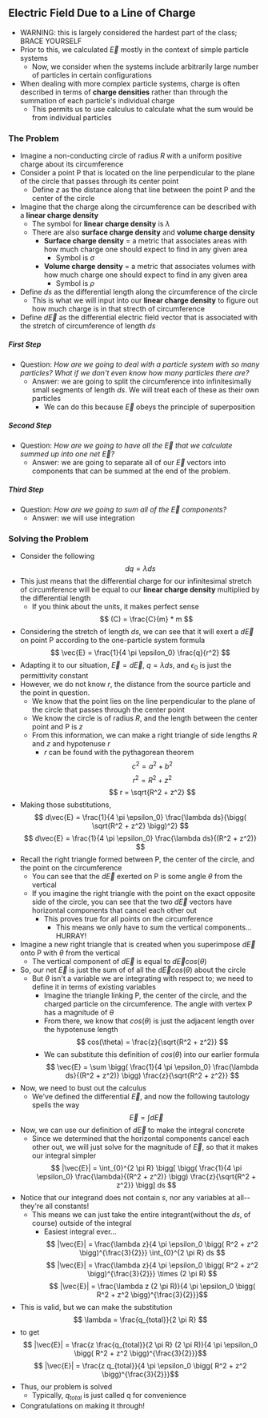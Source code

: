 ## Electric Field Due to a Line of Charge
- WARNING: this is largely considered the hardest part of the class; BRACE YOURSELF
- Prior to this, we calculated $\vec{E}$ mostly in the context of simple particle systems
    * Now, we consider when the systems include arbitrarily large number of particles in certain configurations
- When dealing with more complex particle systems, charge is often described in terms of **charge densities** rather than through the summation of each particle's individual charge
    * This permits us to use calculus to calculate what the sum would be from individual particles

### The Problem
- Imagine a non-conducting circle of radius $R$ with a uniform positive charge about its circumference
- Consider a point P that is located on the line perpendicular to the plane of the circle that passes through its center point
    * Define $z$ as the distance along that line between the point P and the center of the circle 
- Imagine that the charge along the circumference can be described with a **linear charge density**
    * The symbol for **linear charge density** is $\lambda$
    * There are also **surface charge density** and **volume charge density**
        + **Surface charge density** = a metric that associates areas with how much charge one should expect to find in any given area
            - Symbol is $\sigma$
        + **Volume charge density** = a metric that associates volumes with how much charge one should expect to find in any given area
            - Symbol is $\rho$
- Define $ds$ as the differential length along the circumference of the circle
    * This is what we will input into our **linear charge density** to figure out how much charge is in that strecth of circumference
- Define $d\vec{E}$ as the differential electric field vector that is associated with the stretch of circumference of length $ds$

##### First Step
- Question: *How are we going to deal with a particle system with so many particles?  What if we don't even know how many particles there are?*
    * Answer: we are going to split the circumference into infinitesimally small segments of length $ds$.  We will treat each of these as their own particles
        + We can do this because $\vec{E}$ obeys the principle of superposition

##### Second Step
- Question: *How are we going to have all the $\vec{E}$ that we calculate summed up into one net $\vec{E}$?*
    * Answer: we are going to separate all of our $\vec{E}$ vectors into components that can be summed at the end of the problem.

##### Third Step
- Question: *How are we going to sum all of the $\vec{E}$ components?*
    * Answer: we will use integration

### Solving the Problem
- Consider the following
$$ dq = \lambda ds $$
- This just means that the differential charge for our infinitesimal stretch of circumference will be equal to our **linear charge density** multiplied by the differential length
    * If you think about the units, it makes perfect sense
$$ (C) = \frac{C}{m} * m $$
- Considering the stretch of length $ds$, we can see that it will exert a $d\vec{E}$ on point P according to the one-particle system formula
$$ \vec{E} = \frac{1}{4 \pi \epsilon_0} \frac{q}{r^2} $$
- Adapting it to our situation, $\vec{E} = d\vec{E}$, $q = \lambda ds$, and $\epsilon_0$ is just the permittivity constant
- However, we do not know $r$, the distance from the source particle and the point in question.
    * We know that the point lies on the line perpendicular to the plane of the circle that passes through the center point
    * We know the circle is of radius $R$, and the length between the center point and P is $z$
    * From this information, we can make a right triangle of side lengths $R$ and $z$ and hypotenuse $r$
        + $r$ can be found with the pythagorean theorem
$$ c^2 = a^2 + b^2 $$
$$ r^2 = R^2 + z^2 $$
$$ r = \sqrt{R^2 + z^2} $$
- Making those substitutions,
$$ d\vec{E} = \frac{1}{4 \pi \epsilon_0} \frac{\lambda ds}{\bigg( \sqrt{R^2 + z^2} \bigg)^2} $$
$$ d\vec{E} = \frac{1}{4 \pi \epsilon_0} \frac{\lambda ds}{(R^2 + z^2)} $$
- Recall the right triangle formed between P, the center of the circle, and the point on the circumference
    * You can see that the $d\vec{E}$ exerted on P is some angle $\theta$ from the vertical
    * If you imagine the right triangle with the point on the exact opposite side of the circle, you can see that the two $d\vec{E}$ vectors have horizontal components that cancel each other out
        + This proves true for all points on the circumference
            - This means we only have to sum the vertical components... HURRAY!
- Imagine a new right triangle that is created when you superimpose $d\vec{E}$ onto P with $\theta$ from the vertical
    * The vertical component of $d\vec{E}$ is equal to $d\vec{E}cos(\theta)$
- So, our net $\vec{E}$ is just the sum of of all the $d\vec{E}cos(\theta)$ about the circle
    * But $\theta$ isn't a variable we are integrating with respect to; we need to define it in terms of existing variables
        + Imagine the triangle linking P, the center of the circle, and the charged particle on the circumference.  The angle with vertex P has a magnitude of $\theta$
        + From there, we know that $cos(\theta)$ is just the adjacent length over the hypotenuse length
$$ cos(\theta) = \frac{z}{\sqrt{R^2 + z^2}} $$
        + We can substitute this definition of $cos(\theta)$ into our earlier formula
$$ \vec{E} = \sum \bigg( \frac{1}{4 \pi \epsilon_0} \frac{\lambda ds}{(R^2 + z^2)} \bigg) \frac{z}{\sqrt{R^2 + z^2}} $$
- Now, we need to bust out the calculus
    * We've defined the differential $\vec{E}$, and now the following tautology spells the way
$$ \vec{E} = \int d\vec{E} $$
- Now, we can use our definition of $d\vec{E}$ to make the integral concrete
    * Since we determined that the horizontal components cancel each other out, we will just solve for the magnitude of $\vec{E}$, so that it makes our integral simpler
$$ |\vec{E}| = \int_{0}^{2 \pi R} \bigg[ \bigg( \frac{1}{4 \pi \epsilon_0} \frac{\lambda}{(R^2 + z^2)} \bigg) \frac{z}{\sqrt{R^2 + z^2}} \bigg] ds $$
- Notice that our integrand does not contain $s$, nor any variables at all--they're all constants!
    * This means we can just take the entire integrant(without the $ds$, of course) outside of the integral
        + Easiest integral ever...
$$ |\vec{E}| = \frac{\lambda z}{4 \pi \epsilon_0 \bigg( R^2 + z^2 \bigg)^{\frac{3}{2}}} \int_{0}^{2 \pi R} ds $$
$$ |\vec{E}| = \frac{\lambda z}{4 \pi \epsilon_0 \bigg( R^2 + z^2 \bigg)^{\frac{3}{2}}} \times (2 \pi R) $$
$$ |\vec{E}| = \frac{\lambda z (2 \pi R)}{4 \pi \epsilon_0 \bigg( R^2 + z^2 \bigg)^{\frac{3}{2}}}$$
- This is valid, but we can make the substitution
$$ \lambda = \frac{q_{total}}{2 \pi R} $$
- to get
$$ |\vec{E}| = \frac{z \frac{q_{total}}{2 \pi R} (2 \pi R)}{4 \pi \epsilon_0 \bigg( R^2 + z^2 \bigg)^{\frac{3}{2}}}$$
$$ |\vec{E}| = \frac{z q_{total}}{4 \pi \epsilon_0 \bigg( R^2 + z^2 \bigg)^{\frac{3}{2}}}$$
- Thus, our problem is solved
    * Typically, $q_{total}$ is just called q for convenience
- Congratulations on making it through!

